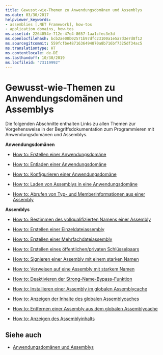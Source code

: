 ```yaml
---
title: Gewusst-wie-Themen zu Anwendungsdomänen und Assemblys
ms.date: 03/30/2017
helpviewer_keywords:
- assemblies [.NET Framework], how-tos
- application domains, how-tos
ms.assetid: 2264054e-712e-47e4-8657-1aa1cfec3e3d
ms.openlocfilehash: bcb2ae00b02571b97dfc23100a1e5a7d3e7d8f12
ms.sourcegitcommit: 559fcfbe4871636494870a8b716bf7325df34ac5
ms.translationtype: HT
ms.contentlocale: de-DE
ms.lasthandoff: 10/30/2019
ms.locfileid: "73119992"
---
```

# <a name="application-domains-and-assemblies-how-to-topics"></a>Gewusst-wie-Themen zu Anwendungsdomänen und Assemblys
Die folgenden Abschnitte enthalten Links zu allen Themen zur Vorgehensweise in der Begriffsdokumentation zum Programmieren mit Anwendungsdomänen und Assemblys.  
  
 **Anwendungsdomänen**  
  
- [How to: Erstellen einer Anwendungsdomäne](how-to-create-an-application-domain.md)  
  
- [How to: Entladen einer Anwendungsdomäne](how-to-unload-an-application-domain.md)  
  
- [How to: Konfigurieren einer Anwendungsdomäne](how-to-configure-an-application-domain.md)  
  
- [How to: Laden von Assemblys in eine Anwendungsdomäne](how-to-load-assemblies-into-an-application-domain.md)  
  
- [How to: Abrufen von Typ- und Memberinformationen aus einer Assembly](../reflection-and-codedom/get-type-member-information.md)  
  
 **Assemblys**  
  
- [How to: Bestimmen des vollqualifizierten Namens einer Assembly](../../standard/assembly/find-fully-qualified-name.md)  
  
- [How to: Erstellen einer Einzeldateiassembly](build-single-file-assembly.md)  
  
- [How to: Erstellen einer Mehrfachdateiassembly](build-multifile-assembly.md)  
  
- [How to: Erstellen eines öffentlichen/privaten Schlüsselpaars](../../standard/assembly/create-public-private-key-pair.md)  
  
- [How to: Signieren einer Assembly mit einem starken Namen](../../standard/assembly/sign-strong-name.md)  
  
- [How to: Verweisen auf eine Assembly mit starkem Namen](../../standard/assembly/reference-strong-named.md)  
  
- [How to: Deaktivieren der Strong-Name-Bypass-Funktion](../../standard/assembly/disable-strong-name-bypass-feature.md)  
  
- [How to: Installieren einer Assembly im globalen Assemblycache](install-assembly-into-gac.md)  
  
- [How to: Anzeigen der Inhalte des globalen Assemblycaches](how-to-view-the-contents-of-the-gac.md)  
  
- [How to: Entfernen einer Assembly aus dem globalen Assemblycache](how-to-remove-an-assembly-from-the-gac.md)  
  
- [How to: Anzeigen des Assemblyinhalts](../../standard/assembly/view-contents.md)  
  
## <a name="see-also"></a>Siehe auch

- [Anwendungsdomänen und Assemblys](index.md)
